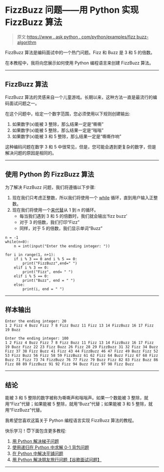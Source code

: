# FizzBuzz 问题——用 Python 实现 FizzBuzz 算法

> 原文:[https://www . ask python . com/python/examples/fizz buzz-algorithm](https://www.askpython.com/python/examples/fizzbuzz-algorithm)

FizzBuzz 算法是编码面试中的一个热门问题。Fizz 和 Buzz 是 3 和 5 的倍数。

在本教程中，我将向您展示如何使用 Python 编程语言来创建 FizzBuzz 算法。

* * *

## FizzBuzz 算法

FizzBuzz 算法的灵感来自一个儿童游戏。长期以来，这种方法一直是最流行的编码面试问题之一。

在这个问题中，给定一个数字范围，您必须使用以下规则创建输出:

1.  如果数字(x)能被 3 整除，那么结果一定是“嘶嘶”
2.  如果数字(x)能被 5 整除，那么结果一定是“嗡嗡”
3.  如果数字(x)能被 3 和 5 整除，那么结果一定是“嘶嘶作响”

这种编码问题在数字 3 和 5 中很常见，但是，您可能会遇到更复杂的数字，但是解决问题的原因是相同的。

* * *

## 使用 Python 的 FizzBuzz 算法

为了解决 FizzBuzz 问题，我们将遵循以下步骤:

1.  现在我们只考虑正整数，所以我们将使用一个 [while](https://www.askpython.com/course/python-course-while-loop) 循环，直到用户输入正整数。
2.  现在我们将使用一个[来代替](https://www.askpython.com/course/python-course-for-loop)从 1 到 n 的循环。
    *   每当我们遇到 3 和 5 的倍数时，我们就会输出‘fizz buzz’
    *   对于 3 的倍数，我们打印“Fizz”
    *   同样，对于 5 的倍数，我们显示单词“Buzz”

```
n = -1
while(n<0):
    n = int(input("Enter the ending integer: "))

for i in range(1, n+1):
    if i % 3 == 0 and i % 5 == 0:
        print("FizzBuzz",end=" ")
    elif i % 3 == 0:
        print("Fizz", end= " ")
    elif i % 5 == 0:
        print("Buzz", end = " ")
    else:
        print(i, end = " ")

```

* * *

## 样本输出

```
Enter the ending integer: 20
1 2 Fizz 4 Buzz Fizz 7 8 Fizz Buzz 11 Fizz 13 14 FizzBuzz 16 17 Fizz 19 Buzz

```

```
Enter the ending integer: 100
1 2 Fizz 4 Buzz Fizz 7 8 Fizz Buzz 11 Fizz 13 14 FizzBuzz 16 17 Fizz 19 Buzz Fizz 22 23 Fizz Buzz 26 Fizz 28 29 FizzBuzz 31 32 Fizz 34 Buzz Fizz 37 38 Fizz Buzz 41 Fizz 43 44 FizzBuzz 46 47 Fizz 49 Buzz Fizz 52 53 Fizz Buzz 56 Fizz 58 59 FizzBuzz 61 62 Fizz 64 Buzz Fizz 67 68 Fizz Buzz 71 Fizz 73 74 FizzBuzz 76 77 Fizz 79 Buzz Fizz 82 83 Fizz Buzz 86 Fizz 88 89 FizzBuzz 91 92 Fizz 94 Buzz Fizz 97 98 Fizz Buzz 

```

* * *

## 结论

能被 3 和 5 整除的数字被称为嘶嘶声和嗡嗡声。如果一个数能被 3 整除，就用“Fizz”代替；如果能被 5 整除，就用“Buzz”代替；如果能被 3 和 5 整除，就用“FizzBuzz”代替。

我希望您喜欢这篇关于 Python 编程语言实现 FizzBuzz 算法的教程。

快乐学习！😇下面包含更多教程:

1.  [用 Python 解决梯子问题](https://www.askpython.com/python/examples/ladders-problem)
2.  [使用递归在 Python 中求解 0-1 背包问题](https://www.askpython.com/python/examples/knapsack-problem-recursion)
3.  [在 Python 中解决平铺问题](https://www.askpython.com/python/examples/tiling-problem)
4.  [用 Python 解决朋友旅行问题【谷歌面试问题】](https://www.askpython.com/python/examples/friends-travel-problem)

* * *